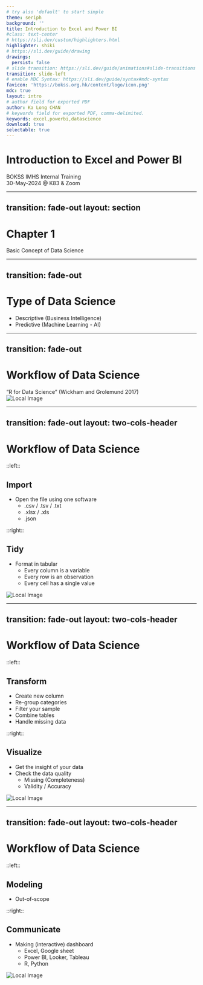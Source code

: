 ```yaml
---
# try also 'default' to start simple
theme: seriph
background: ''
title: Introduction to Excel and Power BI
#class: text-center
# https://sli.dev/custom/highlighters.html
highlighter: shiki
# https://sli.dev/guide/drawing
drawings:
  persist: false
# slide transition: https://sli.dev/guide/animations#slide-transitions
transition: slide-left
# enable MDC Syntax: https://sli.dev/guide/syntax#mdc-syntax
favicon: 'https://bokss.org.hk/content/logo/icon.png'
mdc: true
layout: intro
# author field for exported PDF
author: Ka Long CHAN
# keywords field for exported PDF, comma-delimited.
keywords: excel,powerbi,datascience
download: true
selectable: true
---
```


# Introduction to Excel and Power BI

<style>
.slidev-layout h1 {
  margin-left: 0rem;
  font-size: 3.5rem
}
p {
  margin-top: 0rem;
  margin-bottom: 0rem;
  margin-left: 0rem;
  margin-right: 0rem;
}
</style>

BOKSS IMHS Internal Training

30-May-2024 @ K83 & Zoom

---
transition: fade-out
layout: section
---

# Chapter 1

Basic Concept of Data Science

---
transition: fade-out
---

# Type of Data Science

- Descriptive (Business Intelligence)
- Predictive (Machine Learning - AI)

---
transition: fade-out
---

# Workflow of Data Science

“R for Data Science” (Wickham and Grolemund 2017)

![Local Image](/data-science.png)

---
transition: fade-out
layout: two-cols-header
---

# Workflow of Data Science

<style>
    .two-cols-header {
    grid-template-rows: repeat(4, 1fr)
  }
</style>

::left::

## Import

- Open the file using one software
  - .csv / .tsv / .txt
  - .xlsx / .xls
  - .json

::right::

## Tidy

- Format in tabular
  - Every column is a variable
  - Every row is an observation
  - Every cell has a single value

![Local Image](/data-science.png)

---
transition: fade-out
layout: two-cols-header
---

# Workflow of Data Science

<style>
    .two-cols-header {
    grid-template-rows: repeat(4, 1fr)
  }
</style>

::left::

## Transform

- Create new column
- Re-group categories
- Filter your sample
- Combine tables
- Handle missing data

::right::

## Visualize

- Get the insight of your data
- Check the data quality
  - Missing (Completeness)
  - Validity / Accuracy

![Local Image](/data-science.png)

---
transition: fade-out
layout: two-cols-header
---

# Workflow of Data Science

<style>
    .two-cols-header {
    grid-template-rows: repeat(4, 1fr)
  }
</style>

::left::

## Modeling

- Out-of-scope


::right::

## Communicate

- Making (interactive) dashboard
  - Excel, Google sheet
  - Power BI, Looker, Tableau
  - R, Python

![Local Image](/data-science.png)
